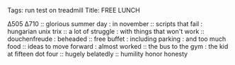 Tags: run test on treadmill
Title: FREE LUNCH
  
∆505 ∆710 :: glorious summer day : in november :: scripts that fail : hungarian unix trix :: a lot of struggle : with things that won't work :: douchenfreude : beheaded :: free buffet : including parking : and too much food :: ideas to move forward : almost worked :: the bus to the gym : the kid at fifteen dot four :: hugely belatedly :: humility honor honesty 